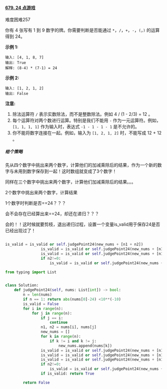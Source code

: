 #### [679. 24 点游戏](https://leetcode-cn.com/problems/24-game/)

难度困难257

你有 4 张写有 1 到 9 数字的牌。你需要判断是否能通过 `*`，`/`，`+`，`-`，`(`，`)` 的运算得到 24。

**示例 1:**

```
输入: [4, 1, 8, 7]
输出: True
解释: (8-4) * (7-1) = 24
```

**示例 2:**

```
输入: [1, 2, 1, 2]
输出: False
```

**注意:**

1. 除法运算符 `/` 表示实数除法，而不是整数除法。例如 4 / (1 - 2/3) = 12 。
2. 每个运算符对两个数进行运算。特别是我们不能用 `-` 作为一元运算符。例如，`[1, 1, 1, 1]` 作为输入时，表达式 `-1 - 1 - 1 - 1` 是不允许的。
3. 你不能将数字连接在一起。例如，输入为 `[1, 2, 1, 2]` 时，不能写成 12 + 12 。



##### 给个策略

先从四个数字中挑出来两个数字，计算他们的加减乘除后的结果，作为一个新的数字与未用到数字保存到一起！这时数组就变成了3个数字！

同样在三个数字中挑出来两个数字，计算他们加减乘除后的结果。。。

2个数字中挑出来两个数字，计算结果

1个数字时判断是否==24？？？



会不会存在已经算出来==24，却还在递归？？？

会的！！这时候就要剪枝，退出递归过程，设置一个变量is_valid用于保存24是否已经出现过了！

```python

is_valid = is_valid or self.judgePoint24(new_nums + [n1 + n2])
                is_valid = is_valid or self.judgePoint24(new_nums + [n1 - n2])
                is_valid = is_valid or self.judgePoint24(new_nums + [n1 * n2])
                if n2!=0:
                    is_valid = is_valid or self.judgePoint24(new_nums + [n1 / n2])
```







```python
from typing import List


class Solution:
    def judgePoint24(self, nums: List[int]) -> bool:
        n = len(nums)
        if n == 1: return abs(nums[0]-24) <10**(-10)
        is_valid = False
        for i in range(n):
            for j in range(n):
                if j == i:
                    continue
                n1, n2 = nums[i], nums[j]
                new_nums = []
                for k in range(n):
                    if k != i and k != j:
                        new_nums.append(nums[k])
                is_valid = is_valid or self.judgePoint24(new_nums + [n1 + n2])
                is_valid = is_valid or self.judgePoint24(new_nums + [n1 - n2])
                is_valid = is_valid or self.judgePoint24(new_nums + [n1 * n2])
                if n2!=0:
                    is_valid = is_valid or self.judgePoint24(new_nums + [n1 / n2])
                if is_valid: return True

        return False
```

